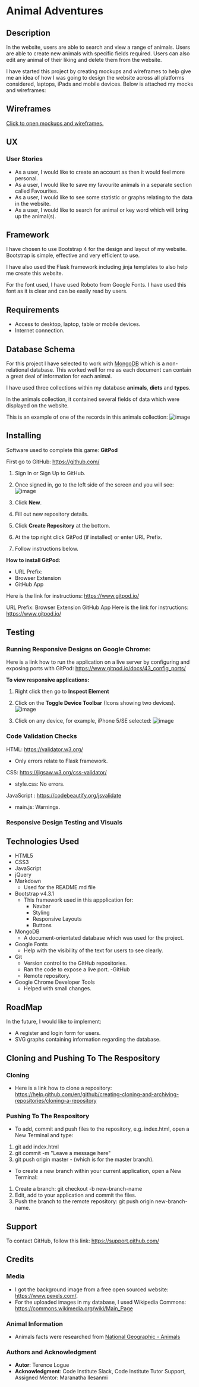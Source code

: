 # Animal Adventures

## Description
In the website, users are able to search and view a range of animals.  Users are able to create new animals with
specific fields required.  Users can also edit any animal of their liking and delete them from the website.  

I have started this project by creating mockups and wireframes to help give me an idea of how I was going to 
design the website across all platforms considered, laptops, iPads and mobile devices.  Below is attached my
mocks and wireframes:


## Wireframes
[Click to open mockups and wireframes.](https://github.com/terencecistudent/Data-Centric-Dev-Project-TL/blob/master/mockups/Mockups.pdf)


## UX
### User Stories
- As a user, I would like to create an account as then it would feel more personal.
- As a user, I would like to save my favourite animals in a separate section called Favourites.
- As a user, I would like to see some statistic or graphs relating to the data in the website.
- As a user, I would like to search for animal or key word which will bring up the animal(s).


## Framework
I have chosen to use Bootstrap 4 for the design and layout of my website.  Bootstrap is simple, 
effective and very efficient to use.

I have also used the Flask framework including jinja templates to also help me create this website.

For the font used, I have used Roboto from Google Fonts.  I have used this font as it is clear and 
can be easily read by users.


## Requirements
- Access to desktop, laptop, table or mobile devices.
- Internet connection.


## Database Schema
For this project I have selected to work with [MongoDB](https://www.mongodb.com/) which is a non-relational 
database.  This worked well for me as each document can contain a great deal of information for each animal.

I have used three collections within my database **animals**, **diets** and **types**.

In the animals collection, it contained several fields of data which were displayed on the website.

This is an example of one of the records in this animals collection:
![image](https://user-images.githubusercontent.com/48124466/76363701-81baef00-631b-11ea-93fd-285b1dceb5c3.png)


## Installing
Software used to complete this game: **GitPod**

First go to GitHub: https://github.com/
1. Sign In or Sign Up to GitHub.
2. Once signed in, go to the left side of the screen and you will see:
![image](https://user-images.githubusercontent.com/48124466/68049737-89b6b280-fcdb-11e9-9e41-e02d4dc6fa9a.png)

3. Click **New**.
4. Fill out new repository details.
5. Click **Create Repository** at the bottom.
6. At the top right click GitPod (if installed) or enter URL Prefix.
7. Follow instructions below.

**How to install GitPod:**
- URL Prefix:
- Browser Extension
- GitHub App

Here is the link for instructions: https://www.gitpod.io/

URL Prefix:
Browser Extension
GitHub App
Here is the link for instructions: https://www.gitpod.io/


## Testing


### Running Responsive Designs on Google Chrome:
Here is a link how to run the application on a live server by configuring and exposing ports with GitPod:
https://www.gitpod.io/docs/43_config_ports/

**To view responsive applications:**
1. Right click then go to **Inspect Element**
2. Click on the **Toggle Device Toolbar** (Icons showing two devices).
![image](https://user-images.githubusercontent.com/48124466/68051275-f2ebf500-fcde-11e9-8b3a-adc7abc16c5f.png)

3. Click on any device, for example, iPhone 5/SE selected:
![image](https://user-images.githubusercontent.com/48124466/68051467-5aa24000-fcdf-11e9-8666-d29f1afa8955.png)

### Code Validation Checks
HTML: https://validator.w3.org/
- Only errors relate to Flask framework.

CSS: https://jigsaw.w3.org/css-validator/
- style.css: No errors.

JavaScript : https://codebeautify.org/jsvalidate
- main.js: Warnings.

### Responsive Design Testing and Visuals

## Technologies Used
- HTML5
- CSS3
- JavaScript
- jQuery
- Markdown
    - Used for the README.md file
- Bootstrap v4.3.1
    - This framework used in this appplication for:
        - Navbar
        - Styling
        - Responsive Layouts
        - Buttons
- MongoDB
    - A document-orientated database which was used for the project.
- Google Fonts
    - Help with the visibility of the text for users to see clearly.
- Git 
    - Version control to the GitHub repositories.
    - Ran the code to expose a live port.
-GitHub
    - Remote repository.
- Google Chrome Developer Tools 
    - Helped with small changes.


## RoadMap
In the future, I would like to implement:
- A register and login form for users.
- SVG graphs containing information regarding the database.


## Cloning and Pushing To The Respository
### Cloning 
- Here is a link how to clone a repository: 
https://help.github.com/en/github/creating-cloning-and-archiving-repositories/cloning-a-repository


### Pushing To The Respository
- To add, commit and push files to the repository, e.g. index.html, open a New Terminal and type:
1. git add index.html
2. git commit -m "Leave a message here"
3. git push origin master - (which is for the master branch).

- To create a new branch within your current application, open a New Terminal:
1. Create a branch: git checkout -b new-branch-name
2. Edit, add to your application and commit the files.
3. Push the branch to the remote repository: git push origin new-branch-name.

## Support
To contact GitHub, follow this link: https://support.github.com/


## Credits
### Media 
- I got the background image from a free open sourced website: https://www.pexels.com/.
- For the uploaded images in my database, I used Wikipedia Commons: https://commons.wikimedia.org/wiki/Main_Page

### Animal Information 
- Animals facts were researched from [National Geographic - Animals](https://www.nationalgeographic.com/animals/)

### Authors and Acknowledgment
- **Autor**: Terence Logue
- **Acknowledgment**: Code Institute Slack, Code Institute Tutor Support, Assigned Mentor: Maranatha Ilesanmi

